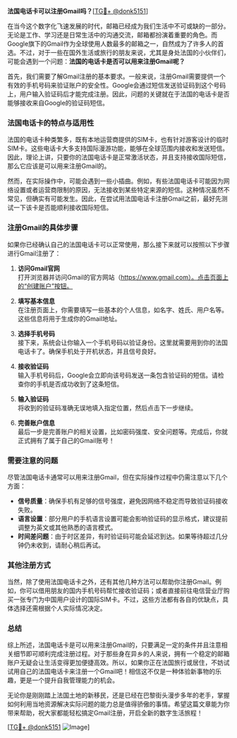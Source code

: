 **法国电话卡可以注册Gmail吗？**[[TG💪+ @donk5151](https://t.me/s/donk5151)]

在当今这个数字化飞速发展的时代，邮箱已经成为我们生活中不可或缺的一部分。无论是工作、学习还是日常生活中的沟通交流，邮箱都扮演着重要的角色。而Google旗下的Gmail作为全球使用人数最多的邮箱之一，自然成为了许多人的首选。不过，对于一些在国外生活或旅行的朋友来说，尤其是身处法国的小伙伴们，可能会遇到一个问题：**法国的电话卡是否可以用来注册Gmail呢？**

首先，我们需要了解Gmail注册的基本要求。一般来说，注册Gmail需要提供一个有效的手机号码来验证账户的安全性。Google会通过短信发送验证码到这个号码上，用户输入验证码后才能完成注册。因此，问题的关键就在于法国的电话卡是否能够接收来自Google的验证码短信。

### 法国电话卡的特点与适用性

法国的电话卡种类繁多，既有本地运营商提供的SIM卡，也有针对游客设计的临时SIM卡。这些电话卡大多支持国际漫游功能，能够在全球范围内接收和发送短信。因此，理论上讲，只要你的法国电话卡是正常激活状态，并且支持接收国际短信，那么它应该是可以用来注册Gmail的。

然而，在实际操作中，可能会遇到一些小插曲。例如，有些法国电话卡可能因为网络设置或者运营商限制的原因，无法接收到某些特定来源的短信。这种情况虽然不常见，但确实有可能发生。因此，在尝试用法国电话卡注册Gmail之前，最好先测试一下该卡是否能顺利接收国际短信。

### 注册Gmail的具体步骤

如果你已经确认自己的法国电话卡可以正常使用，那么接下来就可以按照以下步骤进行Gmail注册了：

1. **访问Gmail官网**  
   打开浏览器并访问Gmail的官方网站（https://www.gmail.com）。点击页面上的“创建账户”按钮。

2. **填写基本信息**  
   在注册页面上，你需要填写一些基本的个人信息，如名字、姓氏、用户名等。这些信息将用于生成你的Gmail地址。

3. **选择手机号码**  
   接下来，系统会让你输入一个手机号码以验证身份。这里就需要用到你的法国电话卡了。确保手机处于开机状态，并且信号良好。

4. **接收验证码**  
   输入手机号码后，Google会立即向该号码发送一条包含验证码的短信。请检查你的手机是否成功收到了这条短信。

5. **输入验证码**  
   将收到的验证码准确无误地填入指定位置，然后点击下一步继续。

6. **完善账户信息**  
   最后一步是完善账户的相关设置，比如密码强度、安全问题等。完成后，你就正式拥有了属于自己的Gmail账号！

### 需要注意的问题

尽管法国电话卡通常可以用来注册Gmail，但在实际操作过程中仍需注意以下几个方面：

- **信号质量**：确保手机有足够的信号强度，避免因网络不稳定而导致验证码接收失败。
- **语言设置**：部分用户的手机语言设置可能会影响验证码的显示格式，建议提前调整为英文或其他熟悉的语言模式。
- **时间差问题**：由于时区差异，有时验证码可能会延迟到达。如果等待超过几分钟仍未收到，请耐心稍后再试。

### 其他注册方式

当然，除了使用法国电话卡之外，还有其他几种方法可以帮助你注册Gmail。例如，你可以借用朋友的国内手机号码帮忙接收验证码；或者直接前往电信营业厅购买一张专门为中国用户设计的国际SIM卡。不过，这些方法都有各自的优缺点，具体选择还需根据个人实际情况决定。

### 总结

综上所述，法国电话卡是可以用来注册Gmail的，只要满足一定的条件并且注意相关细节即可顺利完成注册过程。对于那些身在异乡的人来说，拥有一个稳定的邮箱账户无疑会让生活变得更加便捷高效。所以，如果你正在法国旅行或居住，不妨试试用自己的法国电话卡来注册一个Gmail吧！相信这不仅是一种体验新事物的乐趣，更是一个提升自我管理能力的机会。

无论你是刚刚踏上法国土地的新移民，还是已经在巴黎街头漫步多年的老手，掌握如何利用当地资源解决实际问题的能力总是值得骄傲的事情。希望这篇文章能为你带来帮助，祝大家都能轻松搞定Gmail注册，开启全新的数字生活旅程！

[[TG💪+ @donk5151](https://t.me/s/donk5151) ![Image](https://i.postimg.cc/rwNCRYN7/Snipaste-2025-04-30-17-27-05.png)]